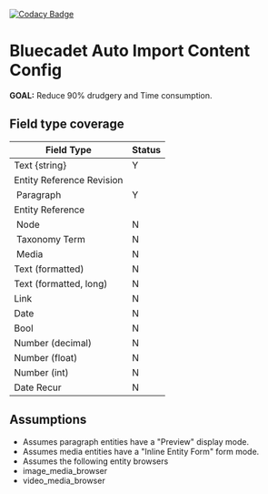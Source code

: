 [![Codacy Badge](https://api.codacy.com/project/badge/Grade/02ad1c27f5a141a98d7d0a1508bf081d)](https://www.codacy.com/app/pingevt/bc_aicc?utm_source=github.com&amp;utm_medium=referral&amp;utm_content=bluecadet/bc_aicc&amp;utm_campaign=Badge_Grade)

# Bluecadet Auto Import Content Config

**GOAL:** Reduce 90% drudgery and Time consumption.

## Field type coverage

| Field Type | Status |
| --- | --- |
| Text {string} | Y |
| Entity Reference Revision | |
| &nbsp;Paragraph | Y |
| Entity Reference | |
| &nbsp;Node | N |
| &nbsp;Taxonomy Term | N |
| &nbsp;Media | N |
| Text (formatted) | N |
| Text (formatted, long) | N |
| Link | N |
| Date | N |
| Bool | N |
| Number (decimal) | N |
| Number (float) | N |
| Number (int) | N |
| Date Recur | N |

## Assumptions

-  Assumes paragraph entities have a "Preview" display mode.
-  Assumes media entities have a "Inline Entity Form" form mode.
-  Assumes the following entity browsers
  -  image_media_browser
  -  video_media_browser
